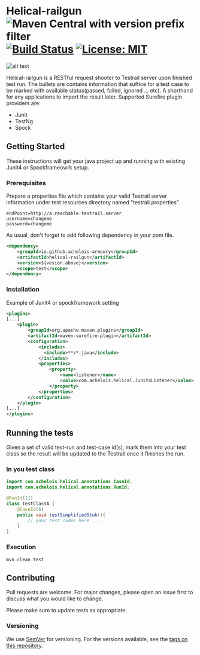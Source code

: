 # Helical-railgun ![Maven Central with version prefix filter](https://img.shields.io/maven-central/v/io.github.achelois-armoury/helical-railgun/0.1.2.svg) [![Build Status](https://dev.azure.com/achelois/helical-railgun/_apis/build/status/achelois-armoury.helical-railgun?branchName=master)](https://dev.azure.com/achelois/helical-railgun/_build/latest?definitionId=1&branchName=master) [![License: MIT](https://img.shields.io/badge/License-MIT-yellow.svg)](https://choosealicense.com/licenses/mit/)
![alt text](https://images.squarespace-cdn.com/content/v1/55a1e994e4b0b796f1ff0572/1559676034326-QIFVQ5KV4FQT8FTBGLDI/ke17ZwdGBToddI8pDm48kBJcEoGlYmIb8eXE31ZaxCN7gQa3H78H3Y0txjaiv_0fDoOvxcdMmMKkDsyUqMSsMWxHk725yiiHCCLfrh8O1z4YTzHvnKhyp6Da-NYroOW3ZGjoBKy3azqku80C789l0oCA_6zAHQKJnM6yePSW5pSPMoXiKHmdEPIp1wwI8ycCBXVndLtUShlyYbZz1iBDgw/RailGun_BluePrint_001a.png?format=2500w)

Helical-railgun is a RESTful request shooter to Testrail server upon finished test run. The bullets are contains information that suffice for a test case to be marked with available status(passed, failed, ignored ... etc). A shorthand for any applications to import the result later. Supported Surefire plugin providers are:
  
- Junit
- TestNg
- Spock

## Getting Started
These instructions will get your java project up and running with existing Junit4 or Spockframeowrk setup.

### Prerequisites
Prepare a properties file which contains your valid Testrail server information under test resources directory named "testrail.properties".

```shell script
endPoint=http://a.reachable.testrail.server
username=changeme
password=changeme
```

As usual, don't forget to add following dependency in your pom file.
```xml
<dependency>
    <groupId>io.github.achelois-armoury</groupId>
    <artifactId>helical-railgun</artifactId>
    <version>${vesion.above}</version>
    <scope>test</scope>
</dependency>
```
### Installation

Example of Junit4 or spockframework setting

```xml 
<plugins>
[...]      
    <plugin>
        <groupId>org.apache.maven.plugins</groupId>
        <artifactId>maven-surefire-plugin</artifactId>
        <configuration>
            <includes>
              <include>**/*.java</include>
            </includes>
            <properties>
                <property>
                    <name>listener</name>
                    <value>com.achelois.helical.Junit4Listener</value>
                </property>
            </properties>
        </configuration>
    </plugin>
[...]
</plugins>
```

## Running the tests
Given a set of valid test-run and test-case id(s), mark them into your test class so the result will be updated to the Testrail once it finishes the run.
### In you test class
```java
import com.achelois.helical.annotations.CaseId;
import com.achelois.helical.annotations.RunId;

@RunId(11)
class TestClassA {
    @CaseId(6)
    public void testSimplifiedStub(){
        // your test codes here ...
    }    
}
```

### Execution
```shell script
mvn clean test
```

## Contributing
Pull requests are welcome. For major changes, please open an issue first to discuss what you would like to change.

Please make sure to update tests as appropriate.

### Versioning
We use [SemVer](http://semver.org/) for versioning. For the versions available, see the [tags on this repository](https://github.com/achelois-armoury/helical-railgun/tags). 